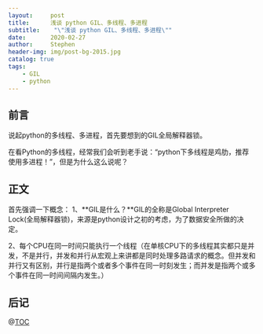 ```yaml
---
layout:     post
title:      浅谈 python GIL、多线程、多进程
subtitle:    "\"浅谈 python GIL、多线程、多进程\""
date:       2020-02-27
author:     Stephen
header-img: img/post-bg-2015.jpg
catalog: true
tags:
    - GIL
    - python
---
```





## 前言
说起python的多线程、多进程，首先要想到的GIL全局解释器锁。

在看Python的多线程，经常我们会听到老手说：“python下多线程是鸡肋，推荐使用多进程！”，但是为什么这么说呢？


## 正文
首先强调一下概念：
1、**GIL是什么？**GIL的全称是Global Interpreter Lock(全局解释器锁)，来源是python设计之初的考虑，为了数据安全所做的决定。

2、每个CPU在同一时间只能执行一个线程（在单核CPU下的多线程其实都只是并发，不是并行，并发和并行从宏观上来讲都是同时处理多路请求的概念。但并发和并行又有区别，并行是指两个或者多个事件在同一时刻发生；而并发是指两个或多个事件在同一时间间隔内发生。）

## 后记

@[TOC](这里写自定义目录标题)


